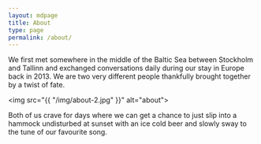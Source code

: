 ```yaml
---
layout: mdpage
title: About
type: page
permalink: /about/
---
```


We first met somewhere in the middle of the Baltic Sea between Stockholm and Tallinn and exchanged conversations daily during our stay in Europe back in 2013. We are two very different people thankfully brought together by a twist of fate.

<img src="{{ "/img/about-2.jpg" }}" alt="about">

<!-- <p class="vert-img txt col-2-img">
<strong>Dom:</strong><br> A web designer who enjoys football, photography with his prized full frame camera and watching a great deal of movies.
</div>

<p class="vert-img txt col-2-img">
<strong>Rae:</strong><br> A marketer who enjoys shopping, having intimate picnics on the grass and day dreaming about her favourite korean dramas.
</div>

<p></p>

<p> -->
Both of us crave for days where we can get a chance to just slip into a hammock undisturbed at sunset with an ice cold beer and slowly sway to the tune of our favourite song.

<div class="post-flourish top beach"></div>

<!-- This is the base Jekyll theme. You can find out more info about customizing your Jekyll theme, as well as basic Jekyll usage documentation at [jekyllrb.com](http://jekyllrb.com/)

You can find the source code for the Jekyll new theme at:
{% include icon-github.html username="jglovier" %} /
[jekyll-new](https://github.com/jglovier/jekyll-new)

You can find the source code for Jekyll at
{% include icon-github.html username="jekyll" %} /
[jekyll](https://github.com/jekyll/jekyll) -->
